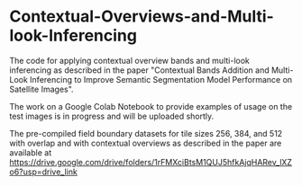 # Contextual-Overviews-and-Multi-look-Inferencing
The code for applying contextual overview bands and multi-look inferencing as described in the paper "Contextual Bands Addition and Multi-Look Inferencing to Improve Semantic Segmentation Model Performance on Satellite Images".

The work on a Google Colab Notebook to provide examples of usage on the test images is in progress and will be uploaded shortly. 

The pre-compiled field boundary datasets for tile sizes 256, 384, and 512 with overlap and with contextual overviews as described in the paper are available at  https://drive.google.com/drive/folders/1rFMXciBtsM1QUJ5hfkAjqHARev_lXZo6?usp=drive_link
